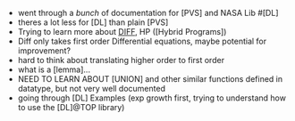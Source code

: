 - went through a *bunch* of documentation for [PVS] and NASA Lib #[DL]
- theres a lot less for [DL] than plain [PVS]
- Trying to learn more about [DIFF](), HP ([Hybrid Programs])
- Diff only takes first order Differential equations, maybe potential for improvement?
- hard to think about translating higher order to first order
- what is a [lemma]...
- NEED TO LEARN ABOUT [UNION] and other similar functions defined in datatype, but not very well documented
- going through [DL] Examples (exp growth first, trying to understand how to use the [DL]@TOP library)
